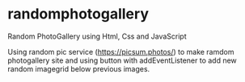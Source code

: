 # randomphotogallery
Random PhotoGallery using Html, Css and JavaScript

Using random pic service (https://picsum.photos/) to make ramdom photogallery site and 
using button with addEventListener to add new random imagegrid below previous images.
